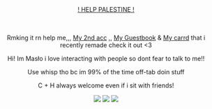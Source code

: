 
<div align="center">

ㅤㅤㅤㅤ<p>  [! HELP PALESTINE !](https://arab.org/click-to-help/palestine/) <p/>
</div>


<div align="center">

ㅤㅤㅤㅤ<p> Rmking it rn help me,,, [My 2nd acc](https://github.com/MasloWybuchowe) ,, [My Guestbook](https://rudyszczur.123guestbook.com) & [My carrd](https://rudeszczury.carrd.co) that i recently remade check it out <3 <p/>
<p> Hi! Im Masło i love interacting with people so dont fear to talk to me!!</p>
<p>Use whisp tho bc im 99% of the time off-tab doin stuff</p>
<p>C + H always welcome even if i sit with friends!</p>

<img src="https://media.discordapp.net/attachments/1234174934637346827/1238566693350015058/Untitled59_20240510205801.png?ex=663fc09f&is=663e6f1f&hm=9f607abe91a5ba5bcd1883eeacdc828aa55c28280459ee8297f3fd90f0efe46f&=&format=webp&quality=lossless&width=669&height=489">
<img src="https://media.discordapp.net/attachments/872217789589504031/1238534954401665034/image.png?ex=663fa30f&is=663e518f&hm=dc2590d89fa7833fad1f5b28ec3faa2c97acbefa377bd2228ac0eb4a4e8de7df&=&format=webp&quality=lossless&width=490&height=350">
<img src="https://media.discordapp.net/attachments/1191680122818936862/1238531441235591199/20240509_191705.jpg?ex=663f9fca&is=663e4e4a&hm=d9e3be3f547120243f670e5ad99027a830f08b41cfb876f501e44cf7afaaed9a&=&format=webp&width=1304&height=978">

</div>

